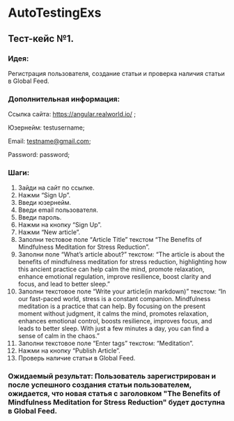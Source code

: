 # AutoTestingExs

## Тест-кейс №1.
### Идея: 
Регистрация пользователя, создание статьи и проверка наличия статьи в Global Feed.
### Дополнительная информация:

Ссылка сайта: https://angular.realworld.io/ ;

Юзернейм: testusername;

Email: testname@gmail.com;

Password: password;

###  Шаги:
1. Зайди на сайт по ссылке.
2. Нажми “Sign Up”.
3. Введи юзернейм.
4. Введи email пользователя.
5. Введи пароль.
6. Нажми на кнопку “Sign Up”.
7. Нажми “New article”.
8. Заполни тестовое поле “Article Title” текстом “The Benefits of Mindfulness Meditation for Stress Reduction”.
9. Заполни поле “What’s article about?” текстом:
“The article is about the benefits of mindfulness meditation for stress reduction, highlighting how this ancient practice can help calm the mind, promote relaxation, enhance emotional regulation, improve resilience, boost clarity and focus, and lead to better sleep.”
10. Заполни текстовое поле “Write your article(in markdown)” текстом:
“In our fast-paced world, stress is a constant companion. Mindfulness meditation is a practice that can help. By focusing on the present moment without judgment, it calms the mind, promotes relaxation, enhances emotional control, boosts resilience, improves focus, and leads to better sleep. With just a few minutes a day, you can find a sense of calm in the chaos.”
11. Заполни текстовое поле “Enter tags” текстом: “Meditation”.
12. Нажми на кнопку “Publish Article”.
13. Проверь наличие статьи в Global Feed.
### Ожидаемый результат: Пользователь зарегистрирован и после успешного создания статьи пользователем, ожидается, что новая статья с заголовком "The Benefits of Mindfulness Meditation for Stress Reduction" будет доступна в Global Feed.
